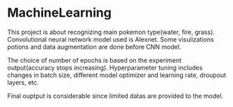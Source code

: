 # MachineLearning

This project is about recognizing main pokemon type(water, fire, grass).
Convolutional neural network model used is Alexnet.
Some visulizations potions and data augmentation are done before CNN model.

The choice of number of epochs is based on the experiment output(accuracy stops increasing).
Hyperparameter tuning includes changes in batch size, different model optimizer and learning rate, droupout layers, etc.

Final ouptput is considerable since limited datas are provided to the model. 
